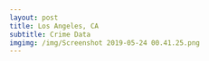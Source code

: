 ```yaml
---
layout: post
title: Los Angeles, CA 
subtitle: Crime Data
imgimg: /img/Screenshot 2019-05-24 00.41.25.png
---
```


